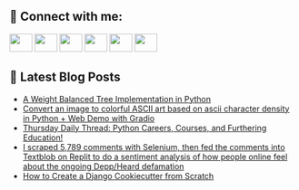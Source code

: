 ## 🔎 Connect with me:
[<img height="32" width="40" src="https://cdn.jsdelivr.net/npm/simple-icons@v5/icons/telegram.svg" />](https://t.me/bullbesh)
[<img height="32" width="40" src="https://cdn.jsdelivr.net/npm/simple-icons@v5/icons/vk.svg" />](https://vk.com/bullbesh)
[<img height="32" width="40" src="https://cdn.jsdelivr.net/npm/simple-icons@v5/icons/twitter.svg" />](https://twitter.com/bullbesh1)
[<img height="32" width="40" src="https://cdn.jsdelivr.net/npm/simple-icons@v5/icons/instagram.svg" />](https://www.instagram.com/bullbesh)
[<img height="32" width="40" src="https://cdn.jsdelivr.net/npm/simple-icons@v5/icons/reddit.svg" />](https://www.reddit.com/user/bullbesh)
[<img height="32" width="40" src="https://cdn.jsdelivr.net/npm/simple-icons@v5/icons/youtube.svg" />](https://www.youtube.com/channel/UCtfjRs6uzgq5mfm8S06WTcg)

## 📕 Latest Blog Posts
<!-- BLOG-POST-LIST:START -->
- [A Weight Balanced Tree Implementation in Python](https://www.reddit.com/r/Python/comments/uil6t7/a_weight_balanced_tree_implementation_in_python/)
- [Convert an image to colorful ASCII art based on ascii character density in Python + Web Demo with Gradio](https://www.reddit.com/r/Python/comments/uik9oe/convert_an_image_to_colorful_ascii_art_based_on/)
- [Thursday Daily Thread: Python Careers, Courses, and Furthering Education!](https://www.reddit.com/r/Python/comments/uik8hx/thursday_daily_thread_python_careers_courses_and/)
- [I scraped 5,789 comments with Selenium, then fed the comments into Textblob on Replit to do a sentiment analysis of how people online feel about the ongoing Depp/Heard defamation](https://www.reddit.com/r/Python/comments/uijed1/i_scraped_5789_comments_with_selenium_then_fed/)
- [How to Create a Django Cookiecutter from Scratch](https://www.reddit.com/r/Python/comments/uihjyn/how_to_create_a_django_cookiecutter_from_scratch/)
<!-- BLOG-POST-LIST:END -->
